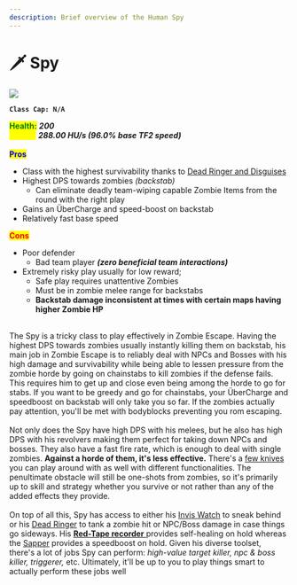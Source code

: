 ```yaml
---
description: Brief overview of the Human Spy
---
```


# 🗡️ Spy

![](../../../.gitbook/assets/Icon\_spy\_blue.jpg)

**`Class Cap: N/A`**

<mark style="color:green;">**Health:**</mark> _**200**_\
<mark style="color:yellow;">**Speed:**</mark> _**288.00 HU/s (96.0% base TF2 speed)**_\
\
<mark style="color:blue;">**Pros**</mark>

* Class with the highest survivability thanks to [Dead Ringer and Disguises](secondaries.md)
* Highest DPS towards zombies _(backstab)_
  * Can eliminate deadly team-wiping capable Zombie Items from the round with the right play
* Gains an ÜberCharge and speed-boost on backstab
* Relatively fast base speed

<mark style="color:red;">**Cons**</mark>

* Poor defender
  * Bad team player _**(zero beneficial team interactions)**_
* Extremely risky play usually for low reward;
  * Safe play requires unattentive Zombies
  * Must be in zombie melee range for backstabs
  * **Backstab damage inconsistent at times with certain maps having higher Zombie HP**

\
The Spy is a tricky class to play effectively in Zombie Escape. Having the highest DPS towards zombies usually instantly killing them on backstab, his main job in Zombie Escape is to reliably deal with NPCs and Bosses with his high damage and survivability while being able to lessen pressure from the zombie horde by going on chainstabs to kill zombies if the defense fails. This requires him to get up and close even being among the horde to go for stabs. If you want to be greedy and go for chainstabs, your ÜberCharge and speedboost on backstab will only take you so far. If the zombies actually pay attention, you'll be met with bodyblocks preventing you rom escaping.\
\
Not only does the Spy have high DPS with his melees, but he also has high DPS with his revolvers making them perfect for taking down NPCs and bosses. They also have a fast fire rate, which is enough to deal with single zombies. **Against a horde of them, it's less effective.** There's a [few knives](melees.md) you can play around with as well with different functionalities. The penultimate obstacle will still be one-shots from zombies, so it's primarily up to skill and strategy whether you survive or not rather than any of the added effects they provide.\
\
On top of all this, Spy has access to either his [Invis Watch](secondaries.md#invisibility-watch) to sneak behind or his [Dead Ringer](secondaries.md#dead-ringer) to tank a zombie hit or NPC/Boss damage in case things go sideways. His [**Red-Tape recorder** ](sappers.md#red-tape-recorder)provides self-healing on hold whereas the [Sapper](sappers.md#sapper) provides a speedboost on hold. Given his diverse toolset, there's a lot of jobs Spy can perform: _high-value target killer, npc & boss killer, triggerer,_ etc. Ultimately, it'll be up to you to play things smart to actually perform these jobs well
